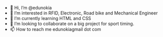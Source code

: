 - 👋 Hi, I’m @edunokia
- 👀 I’m interested in RFID, Electronic, Road bike and Mechanical Engineer
- 🌱 I’m currently learning HTML and CSS
- 💞️ I’m looking to collaborate on a big project for sport timing.
- 📫 How to reach me edunokia<at>gmail dot com

<!---
edunokia/edunokia is a ✨ special ✨ repository because its `README.md` (this file) appears on your GitHub profile.
You can click the Preview link to take a look at your changes.
--->
